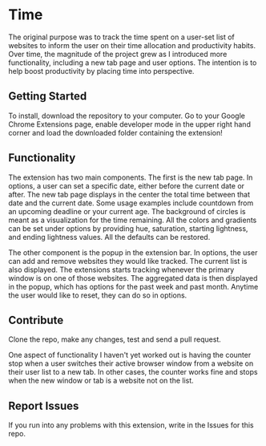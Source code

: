 # Time
The original purpose was to track the time spent on a user-set list of websites to inform the user on their time allocation and productivity habits. Over time, the magnitude of the project grew as I introduced more functionality, including a new tab page and user options. The intention is to help boost productivity by placing time into perspective. 

Getting Started
-------- 
To install, download the repository to your computer. Go to your Google Chrome Extensions page, enable developer mode in the upper right hand corner and load the downloaded folder containing the extension!

Functionality
-------- 
The extension has two main components. The first is the new tab page. In options, a user can set a specific date, either before the current date or after. The new tab page displays in the center the total time between that date and the current date. Some usage examples include countdown from an upcoming deadline or your current age. The background of circles is meant as a visualization for the time remaining. All the colors and gradients can be set under options by providing hue, saturation, starting lightness, and ending lightness values. All the defaults can be restored.

The other component is the popup in the extension bar. In options, the user can add and remove websites they would like tracked. The current list is also displayed. The extensions starts tracking whenever the primary window is on one of those websites. The aggregated data is then displayed in the popup, which has options for the past week and past month. Anytime the user would like to reset, they can do so in options. 

Contribute
--------
Clone the repo, make any changes, test and send a pull request. 

One aspect of functionality I haven't yet worked out is having the counter stop when a user switches their active browser window from a website on their user list to a new tab. In other cases, the counter works fine and stops when the new window or tab is a website not on the list. 

Report Issues
--------
If you run into any problems with this extension, write in the Issues for this repo.

